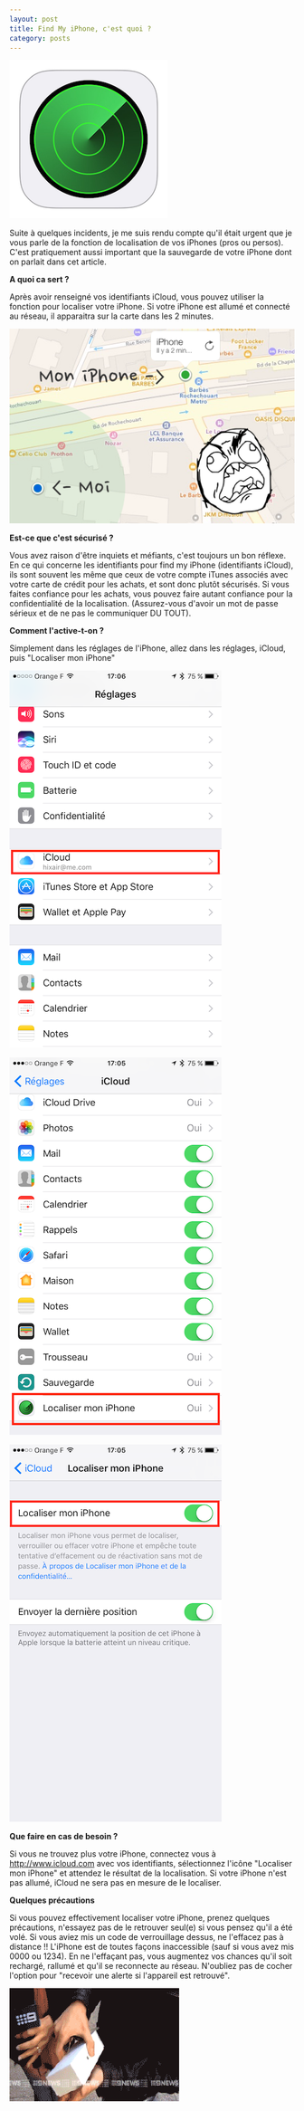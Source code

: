 ```yaml
---
layout: post
title: Find My iPhone, c'est quoi ?
category: posts
---
```


![FindMyiPhone.png](/images/FindMyiPhone.png)

Suite à quelques incidents, je me suis rendu compte qu'il était urgent que je vous parle de la fonction de localisation de vos iPhones (pros ou persos).
C'est pratiquement aussi important que la sauvegarde de votre iPhone  dont on parlait dans cet article.


**A quoi ca sert ?**

Après avoir renseigné vos identifiants iCloud, vous pouvez utiliser la fonction pour localiser votre iPhone. Si votre iPhone est allumé et connecté au réseau, il apparaitra sur la carte dans les 2 minutes.


![barbesfuu.png](/images/barbesfuu.png)

**Est-ce que c'est sécurisé ?**

Vous avez raison d'être inquiets et méfiants, c'est toujours un bon réflexe. En ce qui concerne les identifiants pour find my iPhone (identifiants iCloud), ils sont souvent les même que ceux de votre compte iTunes associés avec votre carte de crédit pour les achats, et sont donc plutôt sécurisés. Si vous faites confiance pour les achats, vous pouvez faire autant confiance pour la confidentialité de la localisation. 
(Assurez-vous d'avoir un mot de passe sérieux et de ne pas le communiquer DU TOUT).


**Comment l'active-t-on ?**

Simplement dans les réglages de l'iPhone, allez dans les réglages, iCloud, puis "Localiser mon iPhone" 

![IMG_0398.PNG](/images/IMG_0398.PNG)


![IMG_0396.PNG](/images/IMG_0396.PNG)


![IMG_0397.PNG](/images/IMG_0397.PNG)



**Que faire en cas de besoin ?**

Si vous ne trouvez plus votre iPhone, connectez vous à http://www.icloud.com avec vos identifiants, sélectionnez l'icône "Localiser mon iPhone" et attendez le résultat de la localisation.
Si votre iPhone n'est pas allumé, iCloud ne sera pas en mesure de le localiser.

**Quelques précautions**

Si vous pouvez effectivement localiser votre iPhone, prenez quelques précautions, n'essayez pas de le retrouver seul(e) si vous pensez qu'il a été volé.
Si vous aviez mis un code de verrouillage dessus, ne l'effacez pas à distance !! L'iPhone est de toutes façons inaccessible (sauf si vous avez mis 0000 ou 1234). En ne l'effaçant pas, vous augmentez vos chances qu'il soit rechargé, rallumé et qu'il se reconnecte au réseau.
N'oubliez pas de cocher l'option pour "recevoir une alerte si l'appareil est retrouvé".

![iphoneopening.gif](/images/iphoneopening.gif)
